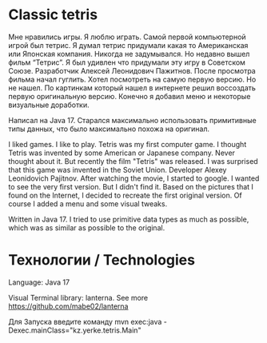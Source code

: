 # Classic tetris

Мне нравились игры. Я люблю играть. Самой первой компьютерной игрой был тетрис. Я думал тетрис придумали какая то Американская или Японская компания. Никогда не задумывался.  Но недавно вышел фильм “Тетрис”. Я был удивлен что придумали эту игру в Советском Союзе. Разработчик Алексей Леонидович Пажитнов. После просмотра фильма начал гуглить. Хотел посмотреть на самую первую версию.  Но не нашел. По картинкам который нашел в интернете решил воссоздать первую оригинальную версию. Конечно я добавил меню и некоторые визуальные доработки.

Написал на Java 17.  Старался максимально использовать примитивные типы данных, что было максимально похожа на оригинал. 


I liked games. I like to play. Tetris was my first computer game. I thought Tetris was invented by some American or Japanese company. Never thought about it. But recently the film "Tetris" was released. I was surprised that this game was invented in the Soviet Union. Developer Alexey Leonidovich Pajitnov. After watching the movie, I started to google. I wanted to see the very first version. But I didn't find it. Based on the pictures that I found on the Internet, I decided to recreate the first original version. Of course I added a menu and some visual tweaks.

Written in Java 17. I tried to use primitive data types as much as possible, which was as similar as possible to the original.

# Технологии / Technologies

Language: Java 17

Visual Terminal library: lanterna. See more https://github.com/mabe02/lanterna


Для Запуска введите команду mvn exec:java -Dexec.mainClass="kz.yerke.tetris.Main"